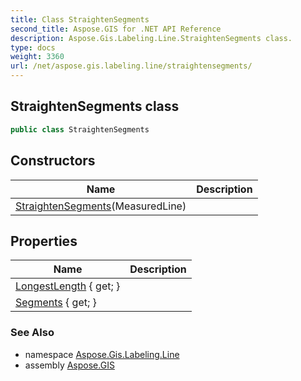 ```yaml
---
title: Class StraightenSegments
second_title: Aspose.GIS for .NET API Reference
description: Aspose.Gis.Labeling.Line.StraightenSegments class. 
type: docs
weight: 3360
url: /net/aspose.gis.labeling.line/straightensegments/
---
```

## StraightenSegments class

```csharp
public class StraightenSegments
```

## Constructors

| Name | Description |
| --- | --- |
| [StraightenSegments](straightensegments/)(MeasuredLine) |  |

## Properties

| Name | Description |
| --- | --- |
| [LongestLength](../../aspose.gis.labeling.line/straightensegments/longestlength/) { get; } |  |
| [Segments](../../aspose.gis.labeling.line/straightensegments/segments/) { get; } |  |

### See Also

* namespace [Aspose.Gis.Labeling.Line](../../aspose.gis.labeling.line/)
* assembly [Aspose.GIS](../../)


